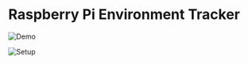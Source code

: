# Raspberry Pi Environment Tracker

![Demo](https://dropparty.xyz/9w4b?direct=1)

![Setup](https://dropparty.xyz/lEWV?direct=1)
